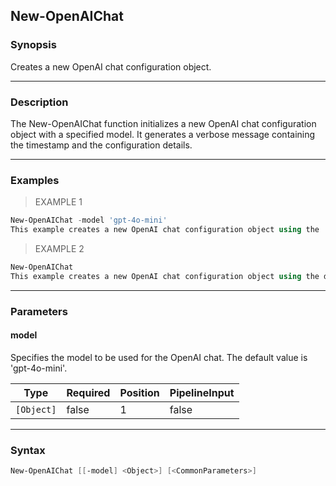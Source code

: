 New-OpenAIChat
--------------

### Synopsis
Creates a new OpenAI chat configuration object.

---

### Description

The New-OpenAIChat function initializes a new OpenAI chat configuration object with a specified model. 
It generates a verbose message containing the timestamp and the configuration details.

---

### Examples
> EXAMPLE 1

```PowerShell
New-OpenAIChat -model 'gpt-4o-mini'
This example creates a new OpenAI chat configuration object using the 'gpt-3.5-turbo' model.
```
> EXAMPLE 2

```PowerShell
New-OpenAIChat
This example creates a new OpenAI chat configuration object using the default 'gpt-4o-mini' model.
```

---

### Parameters
#### **model**
Specifies the model to be used for the OpenAI chat. The default value is 'gpt-4o-mini'.

|Type      |Required|Position|PipelineInput|
|----------|--------|--------|-------------|
|`[Object]`|false   |1       |false        |

---

### Syntax
```PowerShell
New-OpenAIChat [[-model] <Object>] [<CommonParameters>]
```
